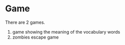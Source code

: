 # Game
 There are 2 games. 
 
 1. game showing the meaning of the vocabulary words 
 2. zombies escape game
